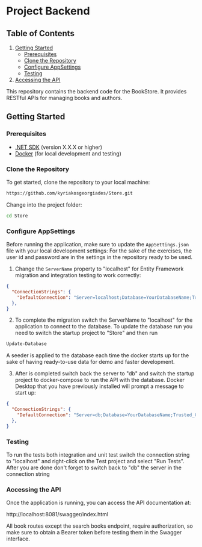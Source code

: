 # Project Backend

## Table of Contents

1. [Getting Started](#getting-started)
   - [Prerequisites](#prerequisites)
   - [Clone the Repository](#clone-the-repository)
   - [Configure AppSettings](#configure-appsettings)
   - [Testing](#testing)
2. [Accessing the API](#accessing-the-api)

This repository contains the backend code for the BookStore. It provides RESTful APIs for managing books and authors.

## Getting Started

### Prerequisites

- [.NET SDK](https://dotnet.microsoft.com/download) (version X.X.X or higher)
- [Docker](https://www.docker.com/get-started) (for local development and testing)

### Clone the Repository

To get started, clone the repository to your local machine:

```bash
https://github.com/kyriakosgeorgiades/Store.git
 ```

Change into the project folder:
```bash
cd Store
```

### Configure AppSettings

Before running the application, make sure to update the `AppSettings.json` file with your local development settings:
For the sake of the exercises, the user id and password are in the settings in the repository ready to be used.

1. Change the `ServerName` property to "localhost" for Entity Framework migration and integration testing to work correctly:

```json
{
  "ConnectionStrings": {
    "DefaultConnection": "Server=localhost;Database=YourDatabaseName;Trusted_Connection=True;MultipleActiveResultSets=true"
  },
}
```

2. To complete the migration switch the ServerName to "localhost" for the application to connect to the database. To update the database run you need to switch the startup project to "Store" and then run
```bash
Update-Database
```

A seeder is applied to the database each time the docker starts up for the sake of having ready-to-use data for demo and faster development.

3. After is completed switch back the server to "db" and switch the startup project to docker-compose to run the API with the database. Docker Desktop that you have previously installed will prompt a message to start up:
```json
{
  "ConnectionStrings": {
    "DefaultConnection": "Server=db;Database=YourDatabaseName;Trusted_Connection=True;MultipleActiveResultSets=true"
  },
}
```

### Testing
To run the tests both integration and unit test switch the connection string to "localhost" and right-click on the Test project and select "Run Tests". After you are done don't forget to switch back to "db" the server in the connection string


### Accessing the API
Once the application is running, you can access the API documentation at:

http://localhost:8081/swagger/index.html

All book routes except the search books endpoint, require authorization, so make sure to obtain a Bearer token before testing them in the Swagger interface.

